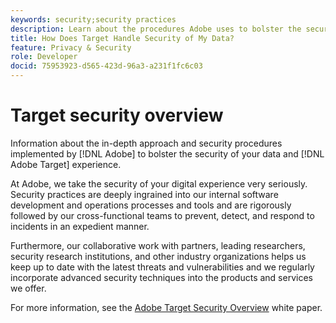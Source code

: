 ```yaml
---
keywords: security;security practices
description: Learn about the procedures Adobe uses to bolster the security of your data and Adobe Target experience. Download the Adobe Target Security Overview white paper.
title: How Does Target Handle Security of My Data?
feature: Privacy & Security
role: Developer
docid: 75953923-d565-423d-96a3-a231f1fc6c03
---
```


# Target security overview

Information about the in-depth approach and security procedures implemented by [!DNL Adobe] to bolster the security of your data and [!DNL Adobe Target] experience.

At Adobe, we take the security of your digital experience very seriously. Security practices are deeply ingrained into our internal software development and operations processes and tools and are rigorously followed by our cross-functional teams to prevent, detect, and respond to incidents in an expedient manner.

Furthermore, our collaborative work with partners, leading researchers, security research institutions, and other industry organizations helps us keep up to date with the latest threats and vulnerabilities and we regularly incorporate advanced security techniques into the products and services we offer.

For more information, see the [Adobe Target Security Overview](https://www.adobe.com/content/dam/cc/en/security/pdfs/AdobeTargetSecurityOverview.pdf) white paper. 
